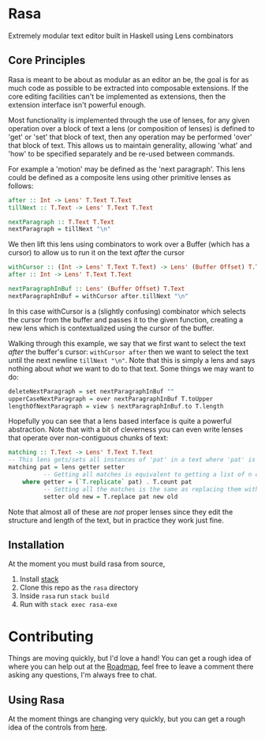 Rasa
====

Extremely modular text editor built in Haskell using Lens combinators

Core Principles
---------------

Rasa is meant to be about as modular as an editor an be, the goal is for as
much code as possible to be extracted into composable extensions. If the core
editing facilities can't be implemented as extensions, then the extension
interface isn't powerful enough.

Most functionality is implemented through the use of lenses, for any given operation over a block of text a lens
(or composition of lenses) is defined to 'get' or 'set' that block of text, then any operation may be performed
'over' that block of text. This allows us to maintain generality, allowing 'what' and 'how' to be specified
separately and be re-used between commands.

For example a 'motion' may be defined as the 'next paragraph'. This lens could be defined as a composite lens using
other primitive lenses as follows:

```haskell
after :: Int -> Lens' T.Text T.Text
tillNext :: T.Text -> Lens' T.Text T.Text

nextParagraph :: T.Text T.Text
nextParagraph = tillNext "\n"
```

We then lift this lens using combinators to work over a Buffer (which has a cursor) to allow us to run it on the
text *after* the cursor

```haskell
withCursor :: (Int -> Lens' T.Text T.Text) -> Lens' (Buffer Offset) T.Text
after :: Int -> Lens' T.Text T.Text

nextParagraphInBuf :: Lens' (Buffer Offset) T.Text
nextParagraphInBuf = withCursor after.tillNext "\n"
```

In this case withCursor is a (slightly confusing) combinator which selects the cursor from the buffer and passes it to
the given function, creating a new lens which is contextualized using the cursor of the buffer.

Walking through this example, we say that we first want to select the text *after* the buffer's cursor: `withCursor
after` then we want to select the text until the next newline `tillNext "\n"`. Note that this is simply a lens and says
nothing about *what* we want to do to that text. Some things we may want to do:

```haskell
deleteNextParagraph = set nextParagraphInBuf ""
upperCaseNextParagraph = over nextParagraphInBuf T.toUpper
lengthOfNextParagraph = view $ nextParagraphInBuf.to T.length
```

Hopefully you can see that a lens based interface is quite a powerful abstraction. Note that with a bit of cleverness
you can even write lenses that operate over non-contiguous chunks of text:

```haskell
matching :: T.Text -> Lens' T.Text T.Text
-- This lens gets/sets all instances of 'pat' in a text where 'pat' is a Text.
matching pat = lens getter setter
          -- Getting all matches is equivalent to getting a list of n copies where n is the number of matches
    where getter = (`T.replicate` pat) . T.count pat
          -- Setting all the matches is the same as replacing them with the new value
          setter old new = T.replace pat new old
```

Note that almost all of these are *not* proper lenses since they edit the structure and length of the text, but in
practice they work just fine.


Installation
------------

At the moment you must build rasa from source, 

1. Install [stack](https://docs.haskellstack.org/en/stable/README/)
2. Clone this repo as the `rasa` directory
3. Inside `rasa` run `stack build`
4. Run with `stack exec rasa-exe`

Contributing
============

Things are moving quickly, but I'd love a hand! You can get a rough idea of where
you can help out at the [Roadmap](https://github.com/ChrisPenner/rasa/issues/2), feel free to leave a comment there
asking any questions, I'm always free to chat.

Using Rasa
----------

At the moment things are changing very quickly, but you can get a rough idea of
the controls from
[here](https://github.com/ChrisPenner/rasa/blob/master/src/Directives.hs).
